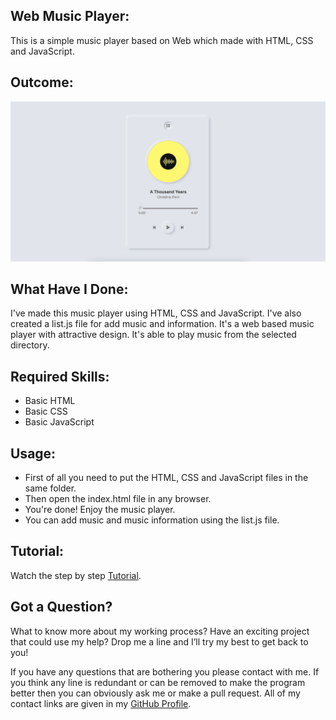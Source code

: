 ## Web Music Player:
This is a simple music player based on Web which made with HTML, CSS and JavaScript.


## Outcome:
<p align="center">
<a href="https://mdrakibulislam-zero.github.io/WebMusicPlayer/" ><img width="1000px" height="auto" title="Music Player" alt="Music Player"
src="https://github.com/mdrakibulislam-zero/WebMusicPlayer/blob/main/Outcome.png" /></a></p>


## What Have I Done:
I've made this music player using HTML, CSS and JavaScript. I've also created a list.js file for add music and information. It's a web based music player with attractive design. It's able to play music from the selected directory.


## Required Skills:
- Basic HTML
- Basic CSS
- Basic JavaScript


## Usage:
- First of all you need to put the HTML, CSS and JavaScript files in the same folder.
- Then open the index.html file in any browser.
- You're done! Enjoy the music player.
- You can add music and music information using the list.js file.


## Tutorial:
Watch the step by step <a href="#">Tutorial</a>.


## Got a Question?
What to know more about my working process? Have an exciting project that could use my help? Drop me a line and I’ll try my best to get back to you!

If you have any questions that are bothering you please contact with me. If you think any line is redundant or can be removed to make the program better then you can obviously ask me or make a pull request. All of my contact links are given in my <a href="https://github.com/mdrakibulislam-zero/"> GitHub Profile</a>.
